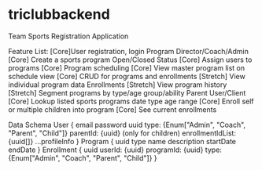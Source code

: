 # triclubbackend

Team Sports Registration Application

Feature List:
[Core]User registration, login
Program Director/Coach/Admin
[Core] Create a sports program
Open/Closed Status
[Core] Assign users to programs
[Core] Program scheduling
[Core] View master program list on schedule view
[Core] CRUD for programs and enrollments
[Stretch] View individual program data
Enrollments
[Stretch] View program history
[Stretch] Segment programs by type/age group/ability
Parent User/Client
[Core] Lookup listed sports programs
date
type
age range
[Core] Enroll self or multiple children into program
[Core] See current enrollments

Data Schema
User {
email
password
uuid
type: {Enum["Admin", "Coach", "Parent", "Child"]}
parentId: {uuid} (only for children)
enrollmentIdList: {uuid[]}
...profileInfo
}
Program {
uuid
type
name
description
startDate
endDate
}
Enrollment {
uuid
userId: {uuid}
programId: {uuid}
type: {Enum["Admin", "Coach", "Parent", "Child"]}
}
